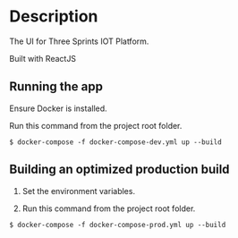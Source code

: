 # Description

The UI for Three Sprints IOT Platform.

Built with ReactJS

## Running the app

Ensure Docker is installed.

Run this command from the project root folder.

```
$ docker-compose -f docker-compose-dev.yml up --build
```

## Building an optimized production build

1. Set the environment variables.

2. Run this command from the project root folder.

```
$ docker-compose -f docker-compose-prod.yml up --build
```
